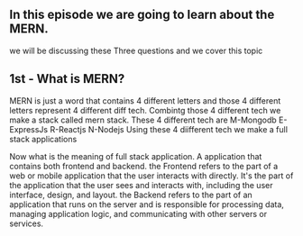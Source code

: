 ## In this episode we are going to learn about the MERN.
we will be discussing these Three questions and we cover this topic

## 1st - What is MERN?

MERN is just a word that contains  4 different letters and those 4 different letters represent 4 different diff tech.
Combintg those 4 different tech we make a stack called mern stack.
These 4 different tech are M-Mongodb E-ExpressJs R-Reactjs N-Nodejs
Using these 4 diifferent tech we make a full stack applications 

Now what is the meaning of full stack application. A application that contains both frontend and backend. 
the Frontend refers to the part of a web or mobile application that the user interacts with directly. It's the part of the application that the user sees and interacts with, including the user interface, design, and layout.
the Backend refers to the part of an application that runs on the server and is responsible for processing data, managing application logic, and communicating with other servers or services.
